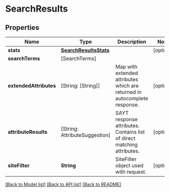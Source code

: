 # SearchResults

## Properties
Name | Type | Description | Notes
------------ | ------------- | ------------- | -------------
**stats** | [**SearchResultsStats**](SearchResultsStats.md) |  | [optional] 
**searchTerms** | [SearchTerms] |  | 
**extendedAttributes** | [String: [String]] | Map with extended attributes which are returned in autocomplete response.  | [optional] 
**attributeResults** | [String: AttributeSuggestion] | SAYT response attributes. Contains list of direct matching attributes. | [optional] 
**siteFilter** | **String** | SiteFilter object used with request. | [optional] 

[[Back to Model list]](../README.md#documentation-for-models) [[Back to API list]](../README.md#documentation-for-api-endpoints) [[Back to README]](../README.md)


